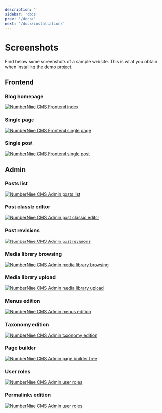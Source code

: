 ```yaml
---
description: ''
sidebar: 'docs'
prev: '/docs/'
next: '/docs/installation/'
---
```


# Screenshots

Find below some screenshots of a sample website. This is what you obtain when installing the demo project.

## Frontend

### Blog homepage
<a href="/screenshots/frontend_index.jpg" target="_blank" title="NumberNine CMS Frontend index">
  <img src="/screenshots/small/frontend_index.jpg" alt="NumberNine CMS Frontend index">
</a>

### Single page
<a href="/screenshots/frontend_single_page.jpg" target="_blank" title="NumberNine CMS Frontend single page">
  <img src="/screenshots/small/frontend_single_page.jpg" alt="NumberNine CMS Frontend single page">
</a>

### Single post
<a href="/screenshots/frontend_single_post.jpg" target="_blank" title="NumberNine CMS Frontend single post">
  <img src="/screenshots/small/frontend_single_post.jpg" alt="NumberNine CMS Frontend single post">
</a>

## Admin

### Posts list
<a href="/screenshots/admin_contententity_index.jpg" target="_blank" title="NumberNine CMS Admin posts list">
  <img src="/screenshots/small/admin_contententity_index.jpg" alt="NumberNine CMS Admin posts list">
</a>

### Post classic editor
<a href="/screenshots/admin_contententity_classic_editor.jpg" target="_blank" title="NumberNine CMS Admin post classic editor">
  <img src="/screenshots/small/admin_contententity_classic_editor.jpg" alt="NumberNine CMS Admin post classic editor">
</a>

### Post revisions
<a href="/screenshots/admin_contententity_revisions.jpg" target="_blank" title="NumberNine CMS Admin post revisions">
  <img src="/screenshots/small/admin_contententity_revisions.jpg" alt="NumberNine CMS Admin post revisions">
</a>

### Media library browsing
<a href="/screenshots/admin_medialibrary_index.jpg" target="_blank" title="NumberNine CMS Admin media library browsing">
  <img src="/screenshots/small/admin_medialibrary_index.jpg" alt="NumberNine CMS Admin media library browsing">
</a>

### Media library upload
<a href="/screenshots/admin_medialibrary_upload.jpg" target="_blank" title="NumberNine CMS Admin media library upload">
  <img src="/screenshots/small/admin_medialibrary_upload.jpg" alt="NumberNine CMS Admin media library upload">
</a>

### Menus edition
<a href="/screenshots/admin_menus_tree.jpg" target="_blank" title="NumberNine CMS Admin menus edition">
  <img src="/screenshots/small/admin_menus_tree.jpg" alt="NumberNine CMS Admin menus edition">
</a>

### Taxonomy edition
<a href="/screenshots/admin_taxonomy_edit.jpg" target="_blank" title="NumberNine CMS Admin taxonomy edition">
  <img src="/screenshots/small/admin_taxonomy_edit.jpg" alt="NumberNine CMS Admin taxonomy edition">
</a>

### Page builder
<a href="/screenshots/admin_pagebuilder_area_tree.jpg" target="_blank" title="NumberNine CMS Admin page builder tree">
  <img src="/screenshots/small/admin_pagebuilder_area_tree.jpg" alt="NumberNine CMS Admin page builder tree">
</a>

### User roles
<a href="/screenshots/admin_users_roles.jpg" target="_blank" title="NumberNine CMS Admin user roles">
  <img src="/screenshots/small/admin_users_roles.jpg" alt="NumberNine CMS Admin user roles">
</a>

### Permalinks edition
<a href="/screenshots/admin_settings_permalinks.jpg" target="_blank" title="NumberNine CMS Admin user roles">
  <img src="/screenshots/small/admin_settings_permalinks.jpg" alt="NumberNine CMS Admin user roles">
</a>

